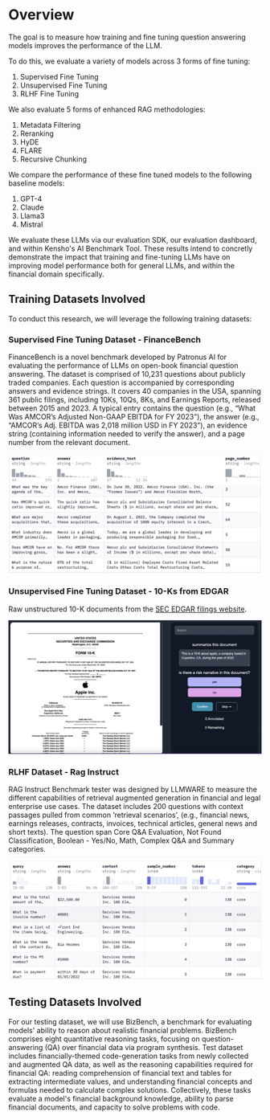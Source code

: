 # Overview

The goal is to measure how training and fine tuning question answering models improves the performance of the LLM.

To do this, we evaluate a variety of models across 3 forms of fine tuning:

1. Supervised Fine Tuning
2. Unsupervised Fine Tuning
3. RLHF Fine Tuning

We also evaluate 5 forms of enhanced RAG methodologies:

1. Metadata Filtering
2. Reranking
3. HyDE
4. FLARE
5. Recursive Chunking

We compare the performance of these fine tuned models to the following baseline models:

1. GPT-4
2. Claude
3. Llama3
4. Mistral

We evaluate these LLMs via our evaluation SDK, our evaluation dashboard, and within Kensho's AI Benchmark Tool. These results intend to concretly demonstrate the impact that training and fine-tuning LLMs have on improving model performance both for general LLMs, and within the financial domain specifically.

## Training Datasets Involved

To conduct this research, we will leverage the following training datasets:

### Supervised Fine Tuning Dataset - FinanceBench

FinanceBench is a novel benchmark developed by Patronus AI for evaluating the performance of LLMs on open-book financial question
answering. The dataset is comprised of 10,231 questions about publicly traded companies. Each question is accompanied by corresponding answers and evidence strings. It covers 40 companies in the USA,
spanning 361 public filings, including 10Ks, 10Qs, 8Ks, and Earnings Reports, released between 2015 and 2023. A typical entry contains the question (e.g., “What Was AMCOR’s Adjusted Non-GAAP EBITDA
for FY 2023”), the answer (e.g., “AMCOR’s Adj. EBITDA was 2,018 million USD in FY 2023”), an evidence string (containing information needed to verify the answer), and a page number from the relevant document.

![Alt text](../assets/financebench.png)

### Unsupervised Fine Tuning Dataset - 10-Ks from EDGAR

Raw unstructured 10-K documents from the [SEC EDGAR filings website](https://www.sec.gov/edgar/searchedgar/companysearch).

![alt text](../assets/Annotate10kp1.png)

### RLHF Dataset - Rag Instruct

RAG Instruct Benchmark tester was designed by LLMWARE to measure the different capabilities of retrieval augmented generation in financial and legal enterprise use cases. The dataset includes 200 questions with context passages pulled from common ’retrieval scenarios’, (e.g., financial news, earnings releases, contracts, invoices, technical articles, general news and short texts). The question span Core Q&A Evaluation, Not Found Classification, Boolean - Yes/No, Math, Complex Q&A and Summary categories.

![Alt text](../assets/raginstruct.png)

## Testing Datasets Involved

For our testing dataset, we will use BizBench, a benchmark for evaluating models' ability to reason about realistic financial problems. BizBench comprises eight quantitative reasoning tasks, focusing on question-answering (QA) over financial data via program synthesis. Test dataset includes financially-themed code-generation tasks from newly collected and augmented QA data, as well as the reasoning capabilities required for financial QA: reading comprehension of financial text and tables for extracting intermediate values, and understanding financial concepts and formulas needed to calculate complex solutions. Collectively, these tasks evaluate a model's financial background knowledge, ability to parse financial documents, and capacity to solve problems with code.